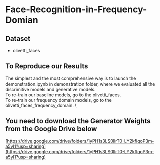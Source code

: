 # Face-Recognition-in-Frequency-Domian

## Dataset
* olivetti_faces

## To Reproduce our Results
The simplest and the most comprehensive way is to launch the demonstration.ipynb in demonstration folder, where we evaluated all the discrimitive models and generative models. \
To re-train our baseline models, go to the olivetti_faces. \
To re-train our frequency domain models, go to the olivetti_faces_frequency_domain. \

## You need to download the Generator Weights from the Google Drive below 
[https://drive.google.com/drive/folders/1yPH1s3LS0lIrT0-LY2kfIqoP3m-a5yI1?usp=sharing](https://drive.google.com/drive/folders/1yPH1s3LS0lIrT0-LY2kfIqoP3m-a5yI1?usp=sharing)
